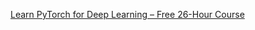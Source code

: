 [Learn PyTorch for Deep Learning – Free 26-Hour Course](https://www.freecodecamp.org/news/learn-pytorch-for-deep-learning-in-day/)